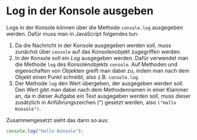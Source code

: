 # Log in der Konsole ausgeben
Logs in der Konsole können über die Methode `console.log` ausgegeben werden. Dafür muss man in JavaScript folgendes tun:

1. Da die Nachricht in der Konsole ausgegeben werden soll, muss zunächst über `console` auf das Konsolenobjekt zugegriffen werden.
2. In der Konsole soll ein *Log* ausgegeben werden. Dafür verwendet man die Methode `log` des Konsolenobjekts `console`. Auf Methoden und eigenschaften von Objekten greift man dabei zu, indem man nach dem Objekt einen Punkt schreibt, also z.B. `console.log`.
3. Der Methode `log` den Wert übergeben, der ausgegeben werden soll. Den Wert gibt man dabei nach dem Methodennamen in einer Klammer an, da in dieser Aufgabe ein Text ausgegeben werden soll, muss dieser zusätzlich in Anführungszeichen (") gesetzt werden, also `("Hallo Konsole")`.

Zusammengesetzt sieht das dann so aus:

```js
console.log("Hallo Konsole");
```
